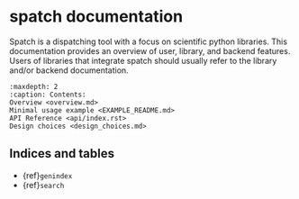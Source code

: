 # spatch documentation

Spatch is a dispatching tool with a focus on scientific python libraries.
This documentation provides an overview of user, library, and backend
features.
Users of libraries that integrate spatch should usually refer to the library
and/or backend documentation.

```{toctree}
:maxdepth: 2
:caption: Contents:
Overview <overview.md>
Minimal usage example <EXAMPLE_README.md>
API Reference <api/index.rst>
Design choices <design_choices.md>
```

## Indices and tables

- {ref}`genindex`
- {ref}`search`
